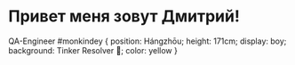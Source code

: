 # Привет меня зовут Дмитрий!
QA-Engineer
#monkindey { 
  position: Hángzhōu; 
  height: 171cm; 
  display: boy; 
  background: Tinker Resolver 🔨; 
  color: yellow 
}
